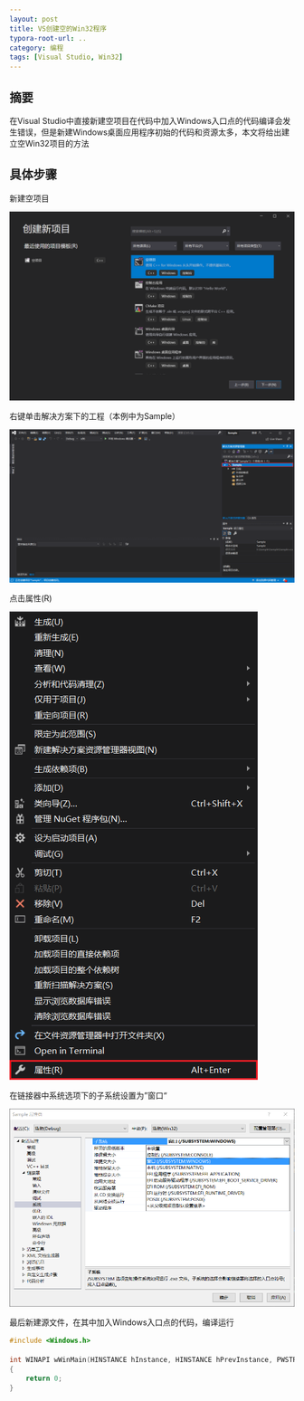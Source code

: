 ```yaml
---
layout: post
title: VS创建空的Win32程序
typora-root-url: ..
category: 编程
tags: [Visual Studio, Win32]
---
```


## 摘要

在Visual Studio中直接新建空项目在代码中加入Windows入口点的代码编译会发生错误，但是新建Windows桌面应用程序初始的代码和资源太多，本文将给出建立空Win32项目的方法

## 具体步骤

新建空项目

![](/assets/img/posts/1e5f87279cdfbcd84e2475fac7e9f138.png)

右键单击解决方案下的工程（本例中为Sample）

![](/assets/img/posts/0f01d400b5bfb469c5b7c3b2a7888b9b.png)

点击属性(R)

![](/assets/img/posts/63b0d20daa81fc6afb0d1cc12a56294c.png)

在链接器中系统选项下的子系统设置为”窗口“

![](/assets/img/posts/b4c3108b387ab0cc0deb3d5b60914836.png)

最后新建源文件，在其中加入Windows入口点的代码，编译运行

```cpp
#include <Windows.h>

int WINAPI wWinMain(HINSTANCE hInstance, HINSTANCE hPrevInstance, PWSTR pCmdLine, int nCmdShow)
{
	return 0;
}
```